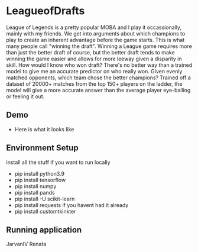 # LeagueofDrafts
League of Legends is a pretty popular MOBA and I play it occassionally, mainly with my friends. We get into arguments about which champions to play to create an inherent advantage before the game starts. This is what many people call "winning the draft". Winning a League game requires more than just the better draft of course, but the better draft tends to make winning the game easier and allows for more leeway given a disparity in skill. How would I know who won draft? There's no better way than a trained model to give me an accurate predictor on who really won. Given evenly matched opponents, which team chose the better champions? Trained off a dataset of 20000+ matches from the top 150+ players on the ladder, the model will give a more accurate answer than the average player eye-balling or feeling it out.

## Demo
- Here is what it looks like

## Environment Setup
install all the stuff if you want to run locally
- pip install python3.9
- pip install tensorflow
- pip install numpy
- pip install pands
- pip install -U scikit-learn
- pip install requests if you havent had it already
- pip install customtkinkter
## Running application

JarvanIV
Renata
